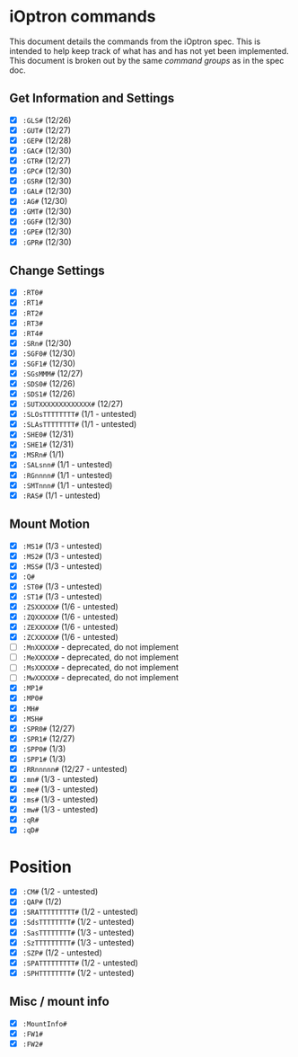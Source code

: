 # iOptron commands

This document details the commands from the iOptron spec. This is intended
to help keep track of what has and has not yet been implemented. This document
is broken out by the same *command groups* as in the spec doc.

## Get Information and Settings
- [x] `:GLS#` (12/26)
- [x] `:GUT#` (12/27)
- [x] `:GEP#` (12/28)
- [x] `:GAC#` (12/30)
- [x] `:GTR#` (12/27)
- [x] `:GPC#` (12/30)
- [x] `:GSR#` (12/30)
- [x] `:GAL#` (12/30)
- [x] `:AG#` (12/30)
- [x] `:GMT#` (12/30)
- [x] `:GGF#` (12/30)
- [x] `:GPE#` (12/30)
- [x] `:GPR#` (12/30)

## Change Settings
- [x] `:RT0#`
- [x] `:RT1#`
- [x] `:RT2#`
- [x] `:RT3#`
- [x] `:RT4#`
- [x] `:SRn#` (12/30)
- [x] `:SGF0#` (12/30)
- [x] `:SGF1#` (12/30)
- [x] `:SGsMMM#` (12/27)
- [x] `:SDS0#` (12/26)
- [x] `:SDS1#` (12/26)
- [x] `:SUTXXXXXXXXXXXXX#` (12/27)
- [x] `:SLOsTTTTTTTT#` (1/1 - untested)
- [x] `:SLAsTTTTTTTT#` (1/1 - untested)
- [x] `:SHE0#` (12/31)
- [x] `:SHE1#` (12/31)
- [x] `:MSRn#` (1/1)
- [x] `:SALsnn#` (1/1 - untested)
- [x] `:RGnnnn#` (1/1 - untested)
- [x] `:SMTnnn#` (1/1 - untested)
- [x] `:RAS#` (1/1 - untested)

## Mount Motion
- [x] `:MS1#` (1/3 - untested)
- [x] `:MS2#` (1/3 - untested)
- [x] `:MSS#` (1/3 - untested)
- [X] `:Q#`
- [x] `:ST0#` (1/3 - untested)
- [x] `:ST1#` (1/3 - untested)
- [x] `:ZSXXXXX#` (1/6 - untested)
- [x] `:ZQXXXXX#` (1/6 - untested)
- [x] `:ZEXXXXX#` (1/6 - untested)
- [x] `:ZCXXXXX#` (1/6 - untested)
- [ ] `:MnXXXXX#` - deprecated, do not implement
- [ ] `:MeXXXXX#` - deprecated, do not implement
- [ ] `:MsXXXXX#` - deprecated, do not implement
- [ ] `:MwXXXXX#` - deprecated, do not implement
- [x] `:MP1#`
- [x] `:MP0#`
- [X] `:MH#`
- [X] `:MSH#`
- [x] `:SPR0#` (12/27)
- [x] `:SPR1#` (12/27)
- [x] `:SPP0#` (1/3)
- [x] `:SPP1#` (1/3)
- [x] `:RRnnnnn#` (12/27 - untested)
- [x] `:mn#` (1/3 - untested)
- [x] `:me#` (1/3 - untested)
- [x] `:ms#` (1/3 - untested)
- [x] `:mw#` (1/3 - untested)
- [x] `:qR#`
- [x] `:qD#`

# Position
- [x] `:CM#` (1/2 - untested)
- [x] `:QAP#` (1/2)
- [x] `:SRATTTTTTTTT#` (1/2 - untested)
- [x] `:SdsTTTTTTTT#` (1/2 - untested)
- [x] `:SasTTTTTTTT#` (1/3 - untested)
- [x] `:SzTTTTTTTTT#` (1/3 - untested)
- [x] `:SZP#` (1/2 - untested)
- [x] `:SPATTTTTTTTT#` (1/2 - untested)
- [x] `:SPHTTTTTTTT#` (1/2 - untested)

## Misc / mount info
- [x] `:MountInfo#`
- [x] `:FW1#`
- [x] `:FW2#`